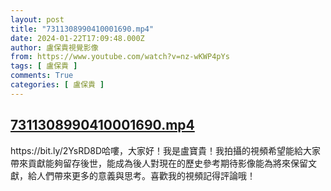 ```yaml
---
layout: post
title: "7311308990410001690.mp4"
date: 2024-01-22T17:09:48.000Z
author: 盧保貴視覺影像
from: https://www.youtube.com/watch?v=nz-wKWP4pYs
tags: [ 盧保貴 ]
comments: True
categories: [ 盧保貴 ]
---
```

<!--1705943388000-->
[7311308990410001690.mp4](https://www.youtube.com/watch?v=nz-wKWP4pYs)
------

<div>
https://bit.ly/2YsRD8D哈嘍，大家好！我是盧寶貴！我拍攝的視頻希望能給大家帶來貢獻能夠留存後世，能成為後人對現在的歷史參考期待影像能為將來保留文獻，給人們帶來更多的意義與思考。喜歡我的視頻記得評論哦！
</div>
